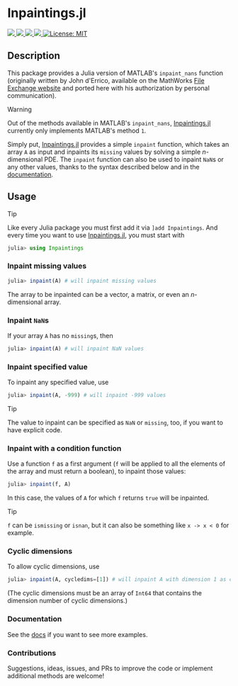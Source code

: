 # Inpaintings.jl

<p>
  <a href="https://github.com/briochemc/Inpaintings.jl/actions">
    <img src="https://img.shields.io/github/actions/workflow/status/briochemc/Inpaintings.jl/mac.yml?label=OSX&logo=Apple&logoColor=white&style=flat-square">
  </a>
  <a href="https://github.com/briochemc/Inpaintings.jl/actions">
    <img src="https://img.shields.io/github/actions/workflow/status/briochemc/Inpaintings.jl/linux.yml?label=Linux&logo=Linux&logoColor=white&style=flat-square">
  </a>
  <a href="https://github.com/briochemc/Inpaintings.jl/actions">
    <img src="https://img.shields.io/github/actions/workflow/status/briochemc/Inpaintings.jl/windows.yml?label=Windows&logo=Windows&logoColor=white&style=flat-square">
  </a>
  <a href="https://codecov.io/gh/briochemc/Inpaintings.jl">
    <img src="https://img.shields.io/codecov/c/github/briochemc/Inpaintings.jl/master?label=Codecov&logo=codecov&logoColor=white&style=flat-square">
  </a>
  <a href="https://github.com/briochemc/Inpaintings.jl/blob/master/LICENSE">
    <img alt="License: MIT" src="https://img.shields.io/badge/License-MIT-yellow.svg">
  </a>
</p>

## Description

This package provides a Julia version of MATLAB's `inpaint_nans` function (originally written by John d'Errico, available on the MathWorks [File Exchange website](https://www.mathworks.com/matlabcentral/fileexchange/4551-inpaint_nans) and ported here with his authorization by personal communication).

> [!WARNING]  
> Out of the methods available in MATLAB's `inpaint_nans`, [Inpaintings.jl](https://github.com/briochemc/Inpaintings.jl) currently only implements MATLAB's method `1`.

Simply put, [Inpaintings.jl](https://github.com/briochemc/Inpaintings.jl) provides a simple `inpaint` function, which takes an array `A` as input and inpaints its `missing` values by solving a simple *n*-dimensional PDE.
The `inpaint` function can also be used to inpaint `NaN`s or any other values, thanks to the syntax described below and in the [documentation](https://briochemc.github.io/Inpaintings.jl/stable).

## Usage

> [!TIP]  
> Like every Julia package you must first add it via `]add Inpaintings`.
> And every time you want to use [Inpaintings.jl](https://github.com/briochemc/Inpaintings.jl), you must start with
> ```julia
> julia> using Inpaintings
> ```

### Inpaint missing values

```julia
julia> inpaint(A) # will inpaint missing values
```
The array to be inpainted can be a vector, a matrix, or even an *n*-dimensional array.

### Inpaint `NaN`s

If your array `A` has no `missing`s, then
```julia
julia> inpaint(A) # will inpaint NaN values
```

### Inpaint specified value

To inpaint any specified value, use
```julia
julia> inpaint(A, -999) # will inpaint -999 values
```
> [!TIP]  
> The value to inpaint can be specified as `NaN` or `missing`, too, if you want to have explicit code.

### Inpaint with a condition function

Use a function `f` as a first argument (`f` will be applied to all the elements of the array and must return a boolean), to inpaint those values:
```julia
julia> inpaint(f, A)
```
In this case, the values of `A` for which `f` returns `true` will be inpainted.
> [!TIP]  
> `f` can be `ismissing` or `isnan`, but it can also be something like `x -> x < 0` for example.

### Cyclic dimensions

To allow cyclic dimensions, use
```julia
julia> inpaint(A, cycledims=[1]) # will inpaint A with dimension 1 as cyclic
```
(The cyclic dimensions must be an array of `Int64` that contains the dimension number of cyclic dimensions.)

### Documentation

See the [docs](https://briochemc.github.io/Inpaintings.jl/stable) if you want to see more examples.

### Contributions

Suggestions, ideas, issues, and PRs to improve the code or implement additional methods are welcome!
